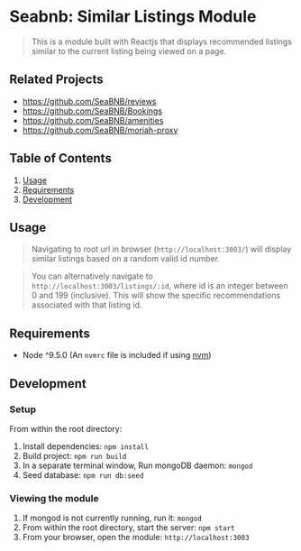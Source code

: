 # Seabnb: Similar Listings Module

> This is a module built with Reactjs that displays recommended listings similar to the current listing being viewed on a page.

## Related Projects

  - https://github.com/SeaBNB/reviews
  - https://github.com/SeaBNB/Bookings
  - https://github.com/SeaBNB/amenities
  - https://github.com/SeaBNB/moriah-proxy

## Table of Contents

1. [Usage](#Usage)
1. [Requirements](#requirements)
1. [Development](#development)

## Usage

> Navigating to root url in browser (`http://localhost:3003/`) will display similar listings based on a random valid id number.  

> You can alternatively navigate to `http://localhost:3003/listings/:id`, where id is an integer between 0 and 199 (inclusive). This will show the specific recommendations associated with that listing id.

## Requirements

- Node ^9.5.0 (An `nvmrc` file is included if using [nvm](https://github.com/creationix/nvm))

## Development

### Setup

From within the root directory:

1. Install dependencies: `npm install`  
2. Build project: `npm run build`  
3. In a separate terminal window, Run mongoDB daemon: `mongod`  
3. Seed database: `npm run db:seed`  

### Viewing the module

1. If mongod is not currently running, run it: `mongod`
2. From within the root directory, start the server: `npm start`  
3. From your browser, open the module: `http://localhost:3003`
